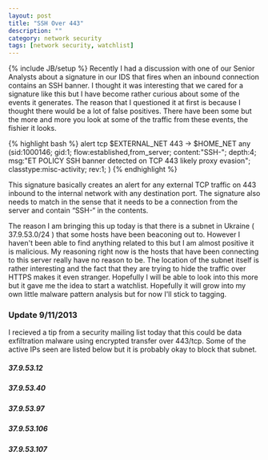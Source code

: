```yaml
---
layout: post
title: "SSH Over 443"
description: ""
category: network security
tags: [network security, watchlist]
---
```

{% include JB/setup %}
Recently I had a discussion with one of our Senior Analysts about a signature in our IDS that fires when an inbound connection contains an SSH banner. I thought it was interesting that we cared for a signature like this but I have become rather curious about some of the events it generates. The reason that I questioned it at first is because I thought there would be a lot of false positives. There have been some but the more and more you look at some of the traffic from these events, the fishier it looks.

{% highlight bash %}
alert tcp $EXTERNAL_NET 443 -> $HOME_NET any (sid:1000146; gid:1; flow:established,from_server; content:"SSH-"; depth:4; msg:"ET POLICY SSH banner detected on TCP 443 likely proxy evasion"; classtype:misc-activity; rev:1; )
{% endhighlight %}

This signature basically creates an alert for any external TCP traffic on 443 inbound to the internal network with any destination port. The signature also needs to match in the sense that it needs to be a connection from the server and contain “SSH-“ in the contents.

The reason I am bringing this up today is that there is a subnet in Ukraine ( 37.9.53.0/24 ) that some hosts have been beaconing out to. However I haven't been able to find anything related to this but I am almost positive it is malicious. My reasoning right now is the hosts that have been connecting to this server really have no reason to be. The location of the subnet itself is rather interesting and the fact that they are trying to hide the traffic over HTTPS makes it even stranger. Hopefully I will be able to look into this more but it gave me the idea to start a watchlist. Hopefully it will grow into my own little malware pattern analysis but for now I'll stick to tagging.

### Update 9/11/2013
I recieved a tip from a security mailing list today that this could be data exfiltration malware using encrypted transfer over 443/tcp. Some of the active IPs seen are listed below but it is probably okay to block that subnet.

#####          37.9.53.12
#####          37.9.53.40
#####          37.9.53.97
#####          37.9.53.106
#####          37.9.53.107
